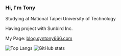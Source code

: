 ### Hi, I'm Tony

Studying at National Taipei University of Technology

Having project with Sunbird Inc.

My Page: [blog.syntony666.com](https://blog.syntony666.com)

![Top Langs](https://github-readme-stats.vercel.app/api/top-langs/?username=syntony666&layout=compact&theme=nord&count_private=true&langs_count=6&hide=stylus,scss)
![GitHub stats](https://github-readme-stats.vercel.app/api?username=syntony666&theme=nord&show_icons=true&count_private=true&hide=contribs)



<!--
**syntony666/syntony666** is a ✨ _special_ ✨ repository because its `README.md` (this file) appears on your GitHub profile.

Here are some ideas to get you started:

- 🔭 I’m currently working on ...
- 🌱 I’m currently learning ...
- 👯 I’m looking to collaborate on ...
- 🤔 I’m looking for help with ...
- 💬 Ask me about ...
- 📫 How to reach me: ...
- 😄 Pronouns: ...
- ⚡ Fun fact: ...
-->

